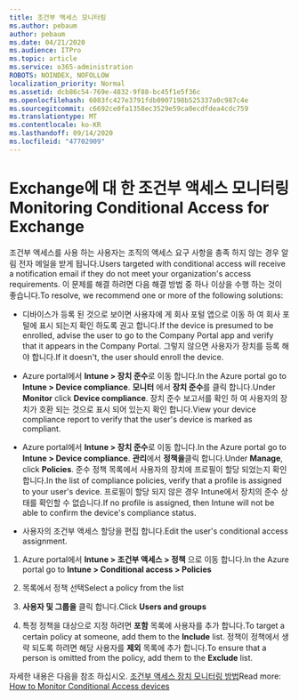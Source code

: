 ```yaml
---
title: 조건부 액세스 모니터링
ms.author: pebaum
author: pebaum
ms.date: 04/21/2020
ms.audience: ITPro
ms.topic: article
ms.service: o365-administration
ROBOTS: NOINDEX, NOFOLLOW
localization_priority: Normal
ms.assetid: dcb86c54-769e-4832-9f88-bc45f1e5f36c
ms.openlocfilehash: 6083fc427e3791fdb0907198b525337a0c987c4e
ms.sourcegitcommit: c6692ce0fa1358ec3529e59ca0ecdfdea4cdc759
ms.translationtype: MT
ms.contentlocale: ko-KR
ms.lasthandoff: 09/14/2020
ms.locfileid: "47702909"
---
```

# <a name="monitoring-conditional-access-for-exchange"></a><span data-ttu-id="ce3c2-102">Exchange에 대 한 조건부 액세스 모니터링</span><span class="sxs-lookup"><span data-stu-id="ce3c2-102">Monitoring Conditional Access for Exchange</span></span>

<span data-ttu-id="ce3c2-103">조건부 액세스를 사용 하는 사용자는 조직의 액세스 요구 사항을 충족 하지 않는 경우 알림 전자 메일을 받게 됩니다.</span><span class="sxs-lookup"><span data-stu-id="ce3c2-103">Users targeted with conditional access will receive a notification email if they do not meet your organization's access requirements.</span></span> <span data-ttu-id="ce3c2-104">이 문제를 해결 하려면 다음 해결 방법 중 하나 이상을 수행 하는 것이 좋습니다.</span><span class="sxs-lookup"><span data-stu-id="ce3c2-104">To resolve, we recommend one or more of the following solutions:</span></span>
  
- <span data-ttu-id="ce3c2-105">디바이스가 등록 된 것으로 보이면 사용자에 게 회사 포털 앱으로 이동 하 여 회사 포털에 표시 되는지 확인 하도록 권고 합니다.</span><span class="sxs-lookup"><span data-stu-id="ce3c2-105">If the device is presumed to be enrolled, advise the user to go to the Company Portal app and verify that it appears in the Company Portal.</span></span> <span data-ttu-id="ce3c2-106">그렇지 않으면 사용자가 장치를 등록 해야 합니다.</span><span class="sxs-lookup"><span data-stu-id="ce3c2-106">If it doesn't, the user should enroll the device.</span></span>
    
- <span data-ttu-id="ce3c2-107">Azure portal에서 **Intune \> 장치 준수**로 이동 합니다.</span><span class="sxs-lookup"><span data-stu-id="ce3c2-107">In the Azure portal go to **Intune \> Device compliance**.</span></span> <span data-ttu-id="ce3c2-108">**모니터** 에서 **장치 준수**를 클릭 합니다.</span><span class="sxs-lookup"><span data-stu-id="ce3c2-108">Under **Monitor** click **Device compliance**.</span></span> <span data-ttu-id="ce3c2-109">장치 준수 보고서를 확인 하 여 사용자의 장치가 호환 되는 것으로 표시 되어 있는지 확인 합니다.</span><span class="sxs-lookup"><span data-stu-id="ce3c2-109">View your device compliance report to verify that the user's device is marked as compliant.</span></span> 
    
- <span data-ttu-id="ce3c2-110">Azure portal에서 **Intune \> 장치 준수**로 이동 합니다.</span><span class="sxs-lookup"><span data-stu-id="ce3c2-110">In the Azure portal go to **Intune \> Device compliance**.</span></span> <span data-ttu-id="ce3c2-111">**관리**에서 **정책을**클릭 합니다.</span><span class="sxs-lookup"><span data-stu-id="ce3c2-111">Under **Manage**, click **Policies**.</span></span> <span data-ttu-id="ce3c2-112">준수 정책 목록에서 사용자의 장치에 프로필이 할당 되었는지 확인 합니다.</span><span class="sxs-lookup"><span data-stu-id="ce3c2-112">In the list of compliance policies, verify that a profile is assigned to your user's device.</span></span> <span data-ttu-id="ce3c2-113">프로필이 할당 되지 않은 경우 Intune에서 장치의 준수 상태를 확인할 수 없습니다.</span><span class="sxs-lookup"><span data-stu-id="ce3c2-113">If no profile is assigned, then Intune will not be able to confirm the device's compliance status.</span></span> 
    
- <span data-ttu-id="ce3c2-114">사용자의 조건부 액세스 할당을 편집 합니다.</span><span class="sxs-lookup"><span data-stu-id="ce3c2-114">Edit the user's conditional access assignment.</span></span>
    
1. <span data-ttu-id="ce3c2-115">Azure portal에서 **Intune \> 조건부 액세스 \> 정책** 으로 이동 합니다.</span><span class="sxs-lookup"><span data-stu-id="ce3c2-115">In the Azure portal go to **Intune \> Conditional access \> Policies**</span></span>
    
2. <span data-ttu-id="ce3c2-116">목록에서 정책 선택</span><span class="sxs-lookup"><span data-stu-id="ce3c2-116">Select a policy from the list</span></span>
    
3. <span data-ttu-id="ce3c2-117">**사용자 및 그룹을** 클릭 합니다.</span><span class="sxs-lookup"><span data-stu-id="ce3c2-117">Click **Users and groups**</span></span>
    
4. <span data-ttu-id="ce3c2-118">특정 정책을 대상으로 지정 하려면 **포함** 목록에 사용자를 추가 합니다.</span><span class="sxs-lookup"><span data-stu-id="ce3c2-118">To target a certain policy at someone, add them to the **Include** list.</span></span> <span data-ttu-id="ce3c2-119">정책이 정책에서 생략 되도록 하려면 해당 사용자를 **제외** 목록에 추가 합니다.</span><span class="sxs-lookup"><span data-stu-id="ce3c2-119">To ensure that a person is omitted from the policy, add them to the **Exclude** list.</span></span> 
    
<span data-ttu-id="ce3c2-120">자세한 내용은 다음을 참조 하십시오. [조건부 액세스 장치 모니터링 방법](https://docs.microsoft.com/intune/conditional-access-exchange-monitor)</span><span class="sxs-lookup"><span data-stu-id="ce3c2-120">Read more: [How to Monitor Conditional Access devices](https://docs.microsoft.com/intune/conditional-access-exchange-monitor)</span></span>
  

